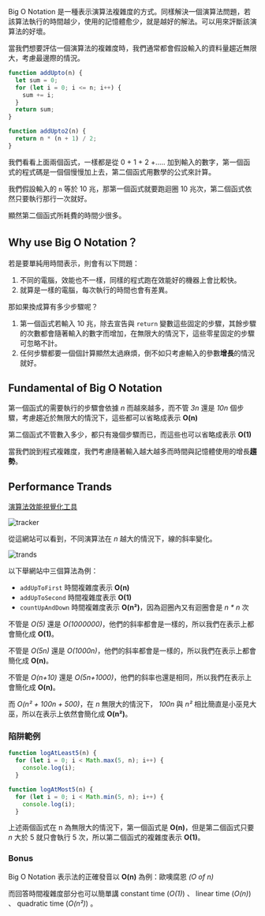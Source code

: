 <!-- Day 1 這到底是什麼符號喔齁齁齁齁齁 - Big O Notation -->

Big O Notation 是一種表示演算法複雜度的方式。同樣解決一個演算法問題，若該算法執行的時間越少，使用的記憶體愈少，就是越好的解法。可以用來評斷該演算法的好壞。

當我們想要評估一個演算法的複雜度時，我們通常都會假設輸入的資料量趨近無限大，考慮最邊際的情況。

```js
function addUpto(n) {
  let sum = 0;
  for (let i = 0; i <= n; i++) {
    sum += i;
  }
  return sum;
}
```
```js
function addUpto2(n) {
  return n * (n + 1) / 2;
}
```

我們看看上面兩個函式，一樣都是從 0 + 1 + 2 +..... 加到輸入的數字，第一個函式的程式碼是一個個慢慢加上去，第二個函式用數學的公式來計算。

我們假設輸入的 `n` 等於 10 兆，那第一個函式就要跑迴圈 10 兆次，第二個函式依然只要執行那行一次就好。

顯然第二個函式所耗費的時間少很多。

## Why use Big O Notation？

若是要單純用時間表示，則會有以下問題：
1. 不同的電腦，效能也不一樣，同樣的程式跑在效能好的機器上會比較快。
2. 就算是一樣的電腦，每次執行的時間也會有差異。

那如果換成算有多少步驟呢？
1. 第一個函式若輸入 10 兆，除去宣告與 `return` 變數這些固定的步驟，其餘步驟的次數都會隨著輸入的數字而增加，在無限大的情況下，這些零星固定的步驟可忽略不計。
2. 任何步驟都要一個個計算顯然太過麻煩，倒不如只考慮輸入的參數**增長**的情況就好。

## Fundamental of Big O Notation

第一個函式的需要執行的步驟會依據 *n* 而越來越多，而不管 *3n* 還是 *10n* 個步驟，考慮趨近於無限大的情況下，這些都可以省略成表示 **O(n)**

第二個函式不管數入多少，都只有幾個步驟而已，而這些也可以省略成表示 **O(1)**

當我們說到程式複雜度，我們考慮隨著輸入越大越多而時間與記憶體使用的增長**趨勢**。

## Performance Trands

[演算法效能視覺化工具](https://rithmschool.github.io/function-timer-demo/)

![tracker](https://www.jablog.site/assets/images/tracker-2687d1fd1d937cc1473bd7dd3a5b9225.jpg)

從這網站可以看到，不同演算法在 *n* 越大的情況下，線的斜率變化。

![trands](https://www.jablog.site/assets/images/trands.jpg)

以下舉網站中三個算法為例：

- `addUpToFirst` 時間複雜度表示 **O(n)**
- `addUpToSecond` 時間複雜度表示 **O(1)**
- `countUpAndDown` 時間複雜度表示 **O(n²)**，因為迴圈內又有迴圈會是 *n * n* 次

不管是 *O(5)* 還是 *O(1000000)*，他們的斜率都會是一樣的，所以我們在表示上都會簡化成 **O(1)**。

不管是 *O(5n)* 還是 *O(1000n)*，他們的斜率都會是一樣的，所以我們在表示上都會簡化成 **O(n)**。

不管是 *O(n+10)* 還是 *O(5n+1000)*，他們的斜率也還是相同，所以我們在表示上會簡化成 **O(n)**。

而 *O(n² + 100n + 500)*，在 *n* 無限大的情況下， *100n* 與 *n²* 相比簡直是小巫見大巫，所以在表示上依然會簡化成 **O(n²)**。

### 陷阱範例

```js
function logAtLeast5(n) {
  for (let i = 0; i < Math.max(5, n); i++) {
    console.log(i);
  }
```

```js
function logAtMost5(n) {
  for (let i = 0; i < Math.min(5, n); i++) {
    console.log(i);
  }
```

上述兩個函式在 n 為無限大的情況下，第一個函式是 **O(n)**，但是第二個函式只要 *n* 大於 5 就只會執行 5 次，所以第二個函式的複雜度表示 **O(1)**。

### Bonus

Big O Notation 表示法的正確發音以 **O(n)** 為例：歐噢腐恩 *(O of n)*

而回答時間複雜度部分也可以簡單講 constant time (*O(1)*) 、 linear time (*O(n)*) 、 quadratic time (*O(n²)*) 。
